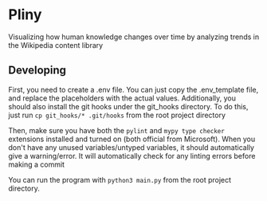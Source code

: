 # Pliny

Visualizing how human knowledge changes over time by analyzing trends in the Wikipedia content library

## Developing

First, you need to create a .env file. You can just copy the .env_template file, and replace the placeholders with the actual values. Additionally, you should also install the git hooks under the git_hooks directory. To do this, just run `cp git_hooks/* .git/hooks` from the root project directory

Then, make sure you have both the `pylint` and `mypy type checker` extensions installed and turned on (both official from Microsoft). When you don't have any unused variables/untyped variables, it should automatically give a warning/error. It will automatically check for any linting errors before making a commit

You can run the program with `python3 main.py` from the root project directory.
